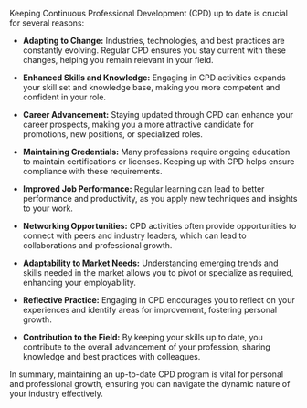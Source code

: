 Keeping Continuous Professional Development (CPD) up to date is crucial for several reasons:

* **Adapting to Change:** Industries, technologies, and best practices are constantly evolving. Regular CPD ensures you stay current with these changes, helping you remain relevant in your field.

* **Enhanced Skills and Knowledge:** Engaging in CPD activities expands your skill set and knowledge base, making you more competent and confident in your role.

* **Career Advancement:** Staying updated through CPD can enhance your career prospects, making you a more attractive candidate for promotions, new positions, or specialized roles.

* **Maintaining Credentials:** Many professions require ongoing education to maintain certifications or licenses. Keeping up with CPD helps ensure compliance with these requirements.

* **Improved Job Performance:** Regular learning can lead to better performance and productivity, as you apply new techniques and insights to your work.

* **Networking Opportunities:** CPD activities often provide opportunities to connect with peers and industry leaders, which can lead to collaborations and professional growth.

* **Adaptability to Market Needs:** Understanding emerging trends and skills needed in the market allows you to pivot or specialize as required, enhancing your employability.

* **Reflective Practice:** Engaging in CPD encourages you to reflect on your experiences and identify areas for improvement, fostering personal growth.

* **Contribution to the Field:** By keeping your skills up to date, you contribute to the overall advancement of your profession, sharing knowledge and best practices with colleagues.

In summary, maintaining an up-to-date CPD program is vital for personal and professional growth, ensuring you can navigate the dynamic nature of your industry effectively.

